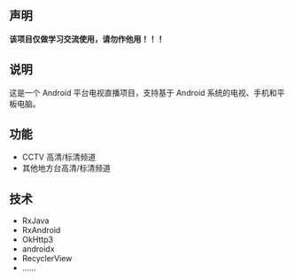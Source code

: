 ## 声明
**该项目仅做学习交流使用，请勿作他用！！！**

## 说明

这是一个 Android 平台电视直播项目，支持基于 Android 系统的电视、手机和平板电脑。

## 功能
- CCTV 高清/标清频道
- 其他地方台高清/标清频道

## 技术
- RxJava
- RxAndroid
- OkHttp3
- androidx
- RecyclerView
- ……

